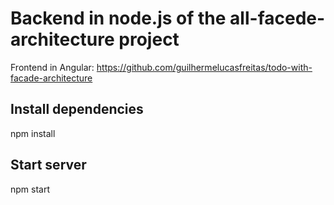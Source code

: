 # Backend in node.js of the all-facede-architecture project

Frontend in Angular:
https://github.com/guilhermelucasfreitas/todo-with-facade-architecture

## Install dependencies
npm install

## Start server
npm start
